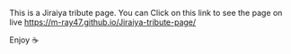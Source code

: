 This is a Jiraiya tribute page.
 You can Click on this link to see the page on live https://m-ray47.github.io/Jiraiya-tribute-page/

Enjoy :coffee:
